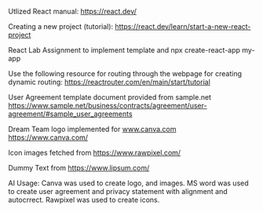 Utlized React manual: https://react.dev/

Creating a new project (tutorial): https://react.dev/learn/start-a-new-react-project

React Lab Assignment to implement template and npx create-react-app my-app

Use the following resource for routing through the webpage for creating dynamic routing:
    https://reactrouter.com/en/main/start/tutorial

User Agreement template document provided from sample.net
https://www.sample.net/business/contracts/agreement/user-agreement/#sample_user_agreements

Dream Team logo implemented for www.canva.com
https://www.canva.com/     

Icon images fetched from https://www.rawpixel.com/

Dummy Text from https://www.lipsum.com/

AI Usage: Canva was used to create logo, and images. MS word was used to create user agreement and privacy statement with alignment and autocrrect. Rawpixel was used to create icons.

